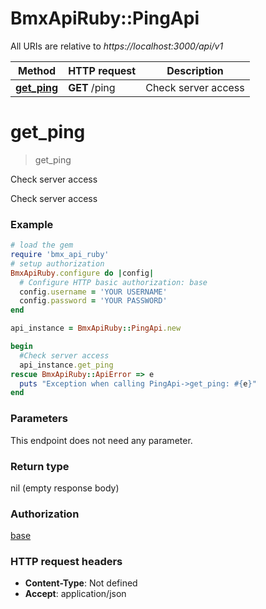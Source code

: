 # BmxApiRuby::PingApi

All URIs are relative to *https://localhost:3000/api/v1*

Method | HTTP request | Description
------------- | ------------- | -------------
[**get_ping**](PingApi.md#get_ping) | **GET** /ping | Check server access


# **get_ping**
> get_ping

Check server access

Check server access

### Example
```ruby
# load the gem
require 'bmx_api_ruby'
# setup authorization
BmxApiRuby.configure do |config|
  # Configure HTTP basic authorization: base
  config.username = 'YOUR USERNAME'
  config.password = 'YOUR PASSWORD'
end

api_instance = BmxApiRuby::PingApi.new

begin
  #Check server access
  api_instance.get_ping
rescue BmxApiRuby::ApiError => e
  puts "Exception when calling PingApi->get_ping: #{e}"
end
```

### Parameters
This endpoint does not need any parameter.

### Return type

nil (empty response body)

### Authorization

[base](../README.md#base)

### HTTP request headers

 - **Content-Type**: Not defined
 - **Accept**: application/json



